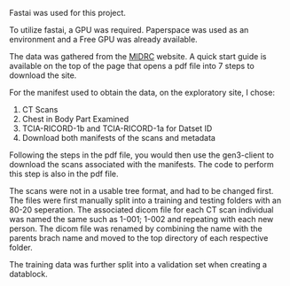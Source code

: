 Fastai was used for this project.

To utilize fastai, a GPU was required. Paperspace was used as an environment and a Free GPU was already available.

The data was gathered from the [MIDRC](dhttps://data.midrc.org/) website.
A quick start guide is available on the top of the page that opens a pdf file into 7 steps to download the site.

For the manifest used to obtain the data, on the exploratory site, I chose: 
1. CT Scans
2. Chest in Body Part Examined
3. TCIA-RICORD-1b and TCIA-RICORD-1a for Datset ID
4. Download both manifests of the scans and metadata

Following the steps in the pdf file, you would then use the gen3-client to download the scans associated with the manifests. The code to perform this step is also in the pdf file.

The scans were not in a usable tree format, and had to be changed first. The files were first manually split into a training and testing folders with an 80-20 seperation. The associated dicom file for each CT scan individual was named the same such as 1-001; 1-002 and repeating with each new person. The dicom file was renamed by combining the name with the parents brach name and moved to the top directory of each respective folder.

The training data was further split into a validation set when creating a datablock.
